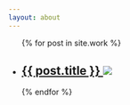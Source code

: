 ```yaml
---
layout: about
---
```

<div class="blog-index">

<!-- copy paste from stack overflow -->
  <ul class="post-list">
    {% for post in site.work %}
      <li>
        <h2>
          <a class="post-link" href="{{ post.url | prepend: site.baseurl }}">{{ post.title }}
                <img src="{{ site.baseurl }}/imagens/{{ post.image }}">
                </a>
        </h2>
      </li>
    {% endfor %}
  </ul>
</div>

